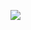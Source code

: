 [<img src="http://www.ki-labs.com/static/images/logos/KI_labs_Office.png">](http://www.ki-labs.com/)

